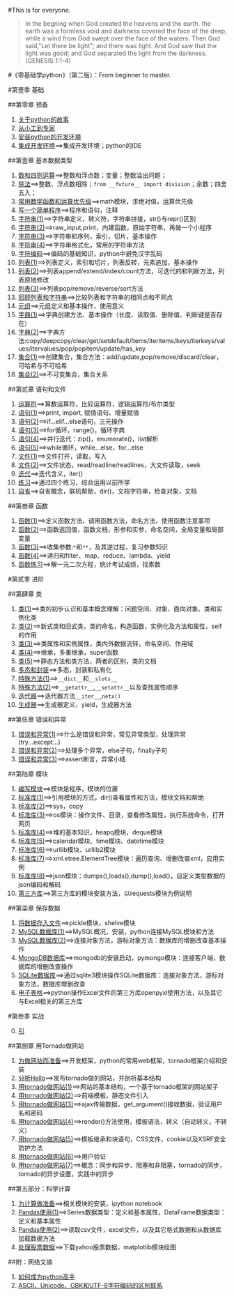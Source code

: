 #This is for everyone.

>In the begning when God created the heavens and the earth. the earth was a formless void and darkness covered the face of the deep, while a wind from God swept over the face of the waters. Then God said,"Let there be light"; and there was light. And God saw that the light was good; and God separated the light from the darkness. (GENESIS 1:1-4)

#《零基础学python》（第二版）：From beginner to master.

#第壹季 基础

##第零章 预备

1. [关于python的故事](./01.md)
2. [从小工到专家](./02.md)
3. [安装python的开发环境](./03.md)
4. [集成开发环境](./101.md)==>集成开发环境；python的IDE

##第壹章 基本数据类型

1. [数和四则运算](./102.md)==>整数和浮点数；变量；整数溢出问题；
2. [除法](./103.md)==>整数、浮点数相除；`from __future__ import division`；余数；四舍五入；
3. [常用数学函数和运算优先级](./104.md)==>math模块，求绝对值，运算优先级
4. [写一个简单程序](./105.md)==>程序和语句，注释
5. [字符串(1)](./106.md)==>字符串定义，转义符，字符串拼接，str()与repr()区别
6. [字符串(2)](./107.md)==>raw_input,print，内建函数，原始字符串，再做一个小程序
7. [字符串(3)](./108.md)==>字符串和序列，索引，切片，基本操作
8. [字符串(4)](./109.md)==>字符串格式化，常用的字符串方法
9. [字符编码](./110.md)==>编码的基础知识，python中避免汉字乱码
10. [列表(1)](./111.md)==>列表定义，索引和切片，列表反转，元素追加，基本操作
11. [列表(2)](./112.md)==>列表append/extend/index/count方法，可迭代的和判断方法，列表原地修改
12. [列表(3)](./113.md)==>列表pop/remove/reverse/sort方法
13. [回顾列表和字符串](./114.md)==>比较列表和字符串的相同点和不同点
14. [元组](./115.md)==>元组定义和基本操作，使用意义
15. [字典(1)](./116.md)==>字典创建方法、基本操作（长度、读取值、删除值、判断键是否存在）
16. [字典(2)](./117.md)==>字典方法:copy/deepcopy/clear/get/setdefault/items/iteritems/keys/iterkeys/values/itervalues/pop/popitem/update/has_key
17. [集合(1)](./118.md)==>创建集合，集合方法：add/update,pop/remove/discard/clear，可哈希与不可哈希
18. [集合(2)](./119.md)==>不可变集合，集合关系

##第贰章 语句和文件

1. [运算符](./120.md)==>算数运算符，比较运算符，逻辑运算符/布尔类型
2. [语句(1)](./121.md)==>print, import, 赋值语句、增量赋值
3. [语句(2)](./122.md)==>if...elif...else语句，三元操作
4. [语句(3)](./123.md)==>for循环，range()，循环字典
5. [语句(4)](./124.md)==>并行迭代：zip()，enumerate()，list解析
6. [语句(5)](./125.md)==>while循环，while...else，for...else
7. [文件(1)](./126.md)==>文件打开，读取，写入
8. [文件(2)](./127.md)==>文件状态，read/readline/readlines，大文件读取，seek
9. [迭代](./128.md)==>迭代含义，iter()
10. [练习](./129.md)==>通过四个练习，综合运用以前所学
11. [自省](./130.md)==>自省概念，联机帮助，dir()，文档字符串，检查对象，文档

##第叁章 函数

1. [函数(1)](./201.md)==>定义函数方法，调用函数方法，命名方法，使用函数注意事项
2. [函数(2)](./202.md)==>函数返回值，函数文档，形参和实参，命名空间，全局变量和局部变量
3. [函数(3)](./203.md)==>收集参数:`*`和`**`，及其逆过程，复习参数知识
4. [函数(4)](./204.md)==>递归和filter、map、reduce、lambda、yield
5. [函数练习](./205.md)==>解一元二次方程，统计考试成绩，找素数

#第贰季 进阶

##第肆章 类

1. [类(1)](./206.md)==>类的初步认识和基本概念理解：问题空间、对象、面向对象、类和实例化类
2. [类(2)](./207.md)==>新式类和旧式类，类的命名，构造函数，实例化及方法和属性，self的作用
3. [类(3)](./208.md)==>类属性和实例属性，类内外数据流转，命名空间、作用域
4. [类(4)](./209.md)==>继承，多重继承，super函数
5. [类(5)](./210.md)==>静态方法和类方法，两者的区别，类的文档
6. [多态和封装](./211.md)==>多态，封装和私有化
7. [特殊方法(1)](./212.md)==>`__dict__`和`__slots__`
8. [特殊方法(2)](./213.md)==>`__getattr__`,`__setattr__`以及查找属性顺序
9. [迭代器](./214.md)==>迭代器方法`__iter__`,`netx()`
10. [生成器](./215.md)==>生成器定义，yield，生成器方法

##第伍章 错误和异常

1. [错误和异常(1)](./216.md)==>什么是错误和异常，常见异常类型，处理异常(try...except...)
2. [错误和异常(2)](./217.md)==>处理多个异常，else子句，finally子句
3. [错误和异常(3)](./218.md)==>assert断言，异常小结

##第陆章 模块

1. [编写模块](./219.md)==>模块是程序，模块的位置
2. [标准库(1)](./220.md)==>引用模块的方式，dir()查看属性和方法，模块文档和帮助
3. [标准库(2)](./221.md)==>sys，copy
4. [标准库(3)](./222.md)==>os模块：操作文件、目录，查看修改属性，执行系统命令，打开网页
5. [标准库(4)](./223.md)==>堆的基本知识，heapq模块，deque模块
6. [标准库(5)](./224.md)==>calendar模块、time模块、datetime模块
7. [标准库(6)](./225.md)==>urllib模块、urllib2模块
8. [标准库(7)](./226.md)==>xml.etree.ElementTree模块：遍历查询、增删改查xml，应用实例
9. [标准库(8)](./227.md)==>json模块：dumps(),loads(),dump(),load()，自定义类型数据的json编码和解码
10. [第三方库](./228.md)==>第三方库的模块安装方法，以requests模块为例说明

##第柒章 保存数据

1. [将数据存入文件](./229.md)==>pickle模块，shelve模块
2. [MySQL数据库(1)](./230.md)==>MySQL概况，安装，python连接MySQL模块和方法
3. [MySQL数据库(2)](./231.md)==>连接对象方法，游标对象方法：数据库的增删改查基本操作
4. [MongoDB数据库](./232.md)==>mongodb的安装启动，pymongo模块：连接客户端，数据库的增删改查操作
5. [SQLite数据库](./233.md)==>通过sqlite3模块操作SQLite数据库：连接对象方法，游标对象方法，数据库增删改查
6. [电子表格](./234.md)==>python操作Excel文件的第三方库openpyxl使用方法，以及其它与Excel相关的第三方库

#第叁季 实战

0. [引](./300.md)

##第捌章 用Tornado做网站

1. [为做网站而准备](./301.md)==>开发框架，python的常用web框架，tornado框架介绍和安装
2. [分析Hello](./302.md)==>发布tornado做的网站，并剖析基本结构
3. [用tornado做网站(1)](./303.md)==>网站的基本结构，一个基于tornado框架的网站架子
4. [用tornado做网站(2)](./304.md)==>前端模板，静态文件引入
5. [用tornado做网站(3)](./305.md)==>ajax传输数据，get_argument()接收数据，验证用户名和密码
6. [用tornado做网站(4)](./306.md)==>render()方法使用，模板语法，转义（自动转义，不转义）
7. [用tornado做网站(5)](./307.md)==>模板继承和块语句，CSS文件，cookie以及XSRF安全防护方法
8. [用tornado做网站(6)](./308.md)==>用户验证
9. [用tornado做网站(7)](./309.md)==>概念：同步和异步、阻塞和非阻塞，tornado的同步，tornado的异步设置，实践中的异步

##第五部分：科学计算

1. [为计算做准备](./310.md)==>相关模块的安装，ipython notebook
2. [Pandas使用(1)](./311.md)==>Series数据类型：定义和基本属性，DataFrame数据类型：定义和基本属性
3. [Pandas使用(2)](./312.md)==>读取csv文件，excel文件，以及其它格式数据和从数据库加载数据方法
4. [处理股票数据](./313.md)==>下载yahoo股票数据，matplotlib模块绘图

##附：网络文摘

1. [如何成为python高手](./n001.md)
2. [ASCII、Unicode、GBK和UTF-8字符编码的区别联系](./n002.md)
